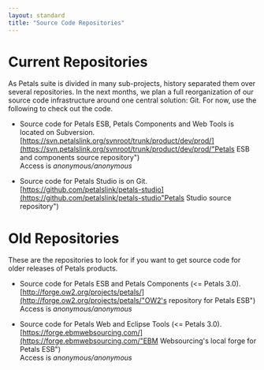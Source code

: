 ```yaml
---
layout: standard
title: "Source Code Repositories"
---
```


# <a id="repo-current"></a>Current Repositories
As Petals suite is divided in many sub-projects, history separated them over several repositories. 
In the next months, we plan a full reorganization of our source code infrastructure around one central solution: Git. For now, use the following to check out the code.

+ Source code for Petals ESB, Petals Components and Web Tools is located on Subversion.<br />[https://svn.petalslink.org/svnroot/trunk/product/dev/prod/](https://svn.petalslink.org/svnroot/trunk/product/dev/prod/"Petals ESB and components source repository")<br />Access is <i>anonymous/anonymous</i>

+ Source code for Petals Studio is on Git.<br />[https://github.com/petalslink/petals-studio](https://github.com/petalslink/petals-studio"Petals Studio source repository")

# <a id="repo-archives"></a>Old Repositories
These are the repositories to look for if you want to get source code for older releases of Petals products.

+ Source code for Petals ESB and Petals Components (<= Petals 3.0).<br />[http://forge.ow2.org/projects/petals/](http://forge.ow2.org/projects/petals/"OW2's repository for Petals ESB")<br />Access is <i>anonymous/anonymous</i>

+ Source code for Petals Web and Eclipse Tools (<= Petals 3.0).<br />[https://forge.ebmwebsourcing.com/](https://forge.ebmwebsourcing.com/"EBM Websourcing's local forge for Petals ESB")<br />Access is <i>anonymous/anonymous</i>
